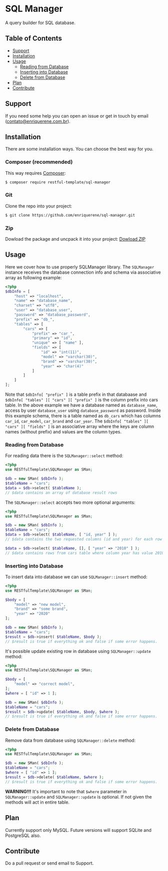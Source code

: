 # SQL Manager
A query builder for SQL database.

## Table of Contents
- [Support](https://github.com/enriquerene/sql-manager#support)
- [Installation](https://github.com/enriquerene/sql-manager#installation)
- [Usage](https://github.com/enriquerene/sql-manager#usage)
	+ [Reading from Database](https://github.com/enriquerene/sql-manager#reading-from-database)
	+ [Inserting into Database](https://github.com/enriquerene/sql-manager#inserting-into-database)
	+ [Delete from Database](https://github.com/enriquerene/sql-manager#delete-from-database)
- [Plan](https://github.com/enriquerene/sql-manager#plan)
- [Contribute](https://github.com/enriquerene/sql-manager#contribute)

## <a name="support"></a> Support
If you need some help you can open an issue or get in touch by email ([contato@enriquerene.com.br](mailto:contato@enriquerene.com.br)).

## <a name="installation"></a> Installation
There are some installation ways. You can choose the best way for you.

### Composer (recommended)
This way requires [Composer](https://getcomposer.org):
```bash
$ composer require restful-template/sql-manager
```

### Git
Clone the repo into your project:
```bash
$ git clone https://github.com/enriquerene/sql-manager.git
```

### Zip
Dowload the package and uncpack it into your project:
[Dowload ZIP](https://github.com/enriquerene/sql-manager/archive/main.zip)

## <a name="usage"></a> Usage
Here we cover how to use properly SQLManager library. The `SQLManager` instance receives the database connection info and schema via associative array as following example:
```php
<?php
$dbInfo = [
	"host" => "localhost",
	"name" => "database_name",
	"charset" => "utf8",
	"user" => "database_user",
	"password" => "database_password",
	"prefix" => "db_",
	"tables" => [
		"cars" => [
			"prefix" => "car_",
			"primary" => "id",
			"unique" => [ "name" ],
			"fields" => [
				"id" => "int(11)",
				"model" => "varchar(30)",
				"brand" => "varchar(30)",
				"year" => "char(4)"
			]
		]
	]
];
```
Note that `$dbInfo[ "prefix" ]` is a table prefix in that databaase and `$dbInfo[ "tables" ][ "cars" ][ "prefix" ]` is the column prefix into cars table. In the above example we have a database named as `database_name`, access by user `database_user` using `database_password` as password. Inside this example schema, there is a table named as `db_cars` which has columns `car_id`, `car_model`, `car_brand` and `car_year`. The `$dbInfo[ "tables" ][ "cars" ][ "fields" ]` is an associative array where the keys are column names (without prefix) and values are the column types.

### <a name="reading-from-database"></a> Reading from Database
For reading data there is the `SQLManager::select` method:
```php
<?php
use RESTfulTemplate\SQLManager as SMan;

$db = new SMan( $dbInfo );
$tableName = "cars";
$data = $db->select( $tableName );
// $data contains an array of database result rows
```

The `SQLManager::select` accepts two more optional arguments:
```php
<?php
use RESTfulTemplate\SQLManager as SMan;

$db = new SMan( $dbInfo );
$tableName = "cars";
$data = $db->select( $tableName, [ "id, year" ] );
// $data contains the two requested columns (id and year) for each row in cars table

$data = $db->select( $tableName, [], [ "year" => "2010" ] );
// $data contains rows from cars table where column year has value 2010
```

### <a name="inserting-into-database"></a> Inserting into Database
To insert data into database we can use `SQLManager::insert` method:
```php
<?php
use RESTfulTemplate\SQLManager as SMan;

$body = [
	"model" => "new model",
	"brand" => "some brand",
	"year" => "2020"
];

$db = new SMan( $dbInfo );
$tableName = "cars";
$result = $db->insert( $tableName, $body );
// $result is true if everything ok and false if some error happens.
```

It's possible update existing row in database using `SQLManager::update` method:
```php
<?php
use RESTfulTemplate\SQLManager as SMan;

$body = [
	"model" => "correct model",
];
$where = [ "id" => 1 ];

$db = new SMan( $dbInfo );
$tableName = "cars";
$result = $db->update( $tableName, $body, $where );
// $result is true if everything ok and false if some error happens.
```

### <a name="delete-from-database"></a> Delete from Database
Remove data from database using `SQLManager::delete` method:
```php
<?php
use RESTfulTemplate\SQLManager as SMan;

$db = new SMan( $dbInfo );
$tableName = "cars";
$where = [ "id" => 1 ];
$result = $db->delete( $tableName, $where );
// $result is true if everything ok and false if some error happens.
```
**WARNING!!!** It's important to note that `$where` parameter in `SQLManager::update` and  `SQLManager::update` is optional. If  not given the methods will act in entire table.

## <a name="plan"></a> Plan
Currently support only MySQL. Future versions will support SQLite and PostgreSQL also.

## <a name="contribute"></a> Contribute
Do a pull request or send email to Support.

